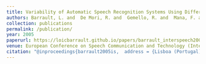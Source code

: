 ```yaml
---
title: Variability of Automatic Speech Recognition Systems Using Different Features
authors: Barrault, L. and  De Mori, R. and  Gemello, R. and  Mana, F. and  and Matrouf, D.
collection: publications
permalink: /publication/
year: 2005
paperurl: https://loicbarrault.github.io/papers/barrault_interspeech2005.pdf
venue: European Conference on Speech Communication and Technology (Interspeech'05)
citation: "@inproceedings{barrault2005is,  address = {Lisboa (Portugal)},  articletitle = {European Conference on Speech Communication and Technology (Interspeech'05)},  author = {Barrault, L. and  De Mori, R. and  Gemello, R. and  Mana, F. and  and Matrouf, D.},  booktitle = {European Conference on Speech Communication and Technology (Interspeech'05)},  category = {ACTI},  city = {Lisboa},  country = {Portugal},  title = {Variability of Automatic Speech Recognition Systems Using Different Features},  url = {https://loicbarrault.github.io/papers/barrault_interspeech2005.pdf},  year = {2005} }  "
---
```


